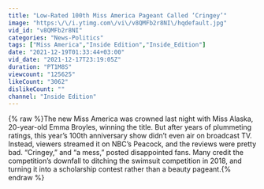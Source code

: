 ```yaml
---
title: "Low-Rated 100th Miss America Pageant Called ‘Cringey’"
image: "https:\/\/i.ytimg.com\/vi\/v8QMFb2r8NI\/hqdefault.jpg"
vid_id: "v8QMFb2r8NI"
categories: "News-Politics"
tags: ["Miss America","Inside Edition","Inside_Edition"]
date: "2021-12-19T01:33:44+03:00"
vid_date: "2021-12-17T23:19:05Z"
duration: "PT1M8S"
viewcount: "125625"
likeCount: "3062"
dislikeCount: ""
channel: "Inside Edition"
---
```

{% raw %}The new Miss America was crowned last night with Miss Alaska, 20-year-old Emma Broyles, winning the title. But after years of plummeting ratings, this year’s 100th anniversary show didn’t even air on broadcast TV. Instead, viewers streamed it on NBC’s Peacock, and the reviews were pretty bad. “Cringey,” and “a mess,” posted disappointed fans. Many credit the competition’s downfall to ditching the swimsuit competition in 2018, and turning it into a scholarship contest rather than a beauty pageant.{% endraw %}

